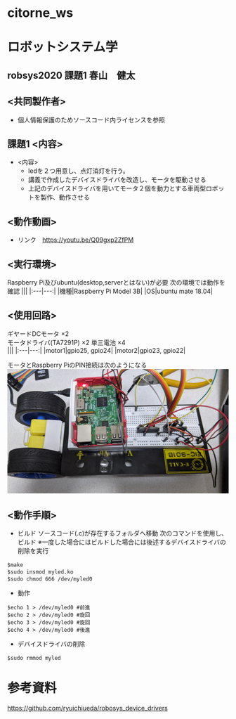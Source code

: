 # citorne_ws
# ロボットシステム学
## robsys2020 課題1 春山　健太
## <共同製作者>
- 個人情報保護のためソースコード内ライセンスを参照
## 課題1 <内容>
- <内容>
  - ledを２つ用意し、点灯消灯を行う。
  - 講義で作成したデバイスドライバを改造し、モータを駆動させる
  - 上記のデバイスドライバを用いてモータ２個を動力とする車両型ロボットを製作、動作させる

## <動作動画>
  - リンク　https://youtu.be/Q09gxp2ZfPM
## <実行環境>
Raspberry Pi及びubuntu(desktop,serverとはない)が必要
次の環境では動作を確認
|||
|:---|---:|
|機種|Raspberry Pi Model 3B|
|OS|ubuntu mate 18.04|

## <使用回路>
ギヤードDCモータ ×2  
モータドライバ(TA7291P)   ×2
単三電池 ×4  
|||
|:---|---:|
|motor1|gpio25, gpio24|
|motor2|gpio23, gpio22|

モータとRaspberry PiのPIN接続は次のようになる
![kairo](https://github.com/haruyama8940/citorne_ws/blob/main/kairo.jpg)

## <動作手順>
- ビルド
ソースコード(.c)が存在するフォルダへ移動
次のコマンドを使用し、ビルド
※一度した場合にはビルドした場合には後述するデバイスドライバの削除を実行
```bash:build
$make 
$sudo insmod myled.ko
$sudo chmod 666 /dev/myled0
```
- 動作
```bash:move
$echo 1 > /dev/myled0 #前進
$echo 2 > /dev/myled0 #旋回
$echo 3 > /dev/myled0 #旋回
$echo 4 > /dev/myled0 #後進
```
- デバイスドライバの削除
```bash:delate device driver
$sudo rmmod myled
```
# 参考資料
https://github.com/ryuichiueda/robosys_device_drivers
